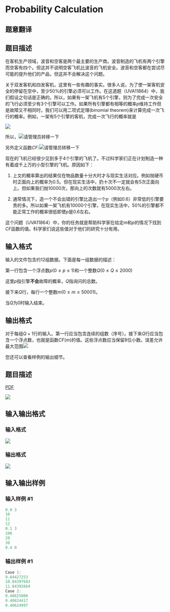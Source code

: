 # Probability Calculation

## 题意翻译

## 题目描述

在客机生产领域，波音和空客是两个最主要的生产商。波音制造的飞机有两个引擎而空客有四个。但这并不说明空客飞机比波音的飞机安全。波音和空客都在尝试尽可能的提升他们的产品，但这并不会解决这个问题。

关于双发客机和四发客机，这里有一些有趣的事实。很多人说，为了使一架客机安全的停留在空中，至少$50$%的引擎必须可以工作。在这道题（UVA11864）中，我们假设之句话是正确的。所以，如果有一架飞机有$5$个引擎，则为了完成一次安全的飞行必须至少有$3$个引擎可以工作。如果所有引擎都有相等的概率$p$维持工作但是故障又不相同时，我们可以用二项式定理(binomial theorem)来计算完成一次飞行的概率。例如，一架有$5$个引擎的客机，完成一次飞行的概率就是

![](https://cdn.luogu.org/upload/pic/64623.png)

所以，![请管理员转移一下](https://gitee.com/OKB-156/okb-design-pics/raw/master/%E6%9D%82%E5%9B%BE/2.PNG)

另外定义函数$CF$:![请管理员转移一下](https://gitee.com/OKB-156/okb-design-pics/raw/master/%E6%9D%82%E5%9B%BE/3.PNG)

现在的飞机已经很少见到多于$4$个引擎的飞机了。不过科学家们正在计划制造一种有着成千上万的小型引擎的飞机。原因如下：

1. 上文的概率算出的结果仅在物品数量十分大时才与现实生活对应。例如抛硬币时正面向上的概率为$0.5$。但在现实生活中，扔十次不一定就会有5次正面向上。但如果我们抛$10000$次，那向上的次数就有$5000$次左右。

2. 通常情况下，造一个不会出错的引擎比造出一个$p$（例如$0.6$）非常低的引擎要贵的多。所以如果一架飞机有$10000$个引擎，在现实生活中，$50$%的引擎都不能正常工作的概率很低即使$p$是$0.6$左右。

这个问题（UVA11864）中，你的任务就是帮助科学家在给定$m$和$p$的情况下找到$CF$函数的值。科学家们说这些值对于他们的研究十分有用。

## 输入格式

输入的文件包含约$12$组数据。下面是每一组数据的描述：

第一行包含一个浮点数$p$($0 \leq p\leq1$)和一个整数$Q$($0 \leq Q \leq 2000$)

这里$p$指引擎**不会**故障的概率，$Q$指询问的总数。

接下来$Q$行，每行一个整数$m$($0 \leq m \leq 50001$)。

当$Q$为$0$时输入结束。

## 输出格式

对于每组$Q+1$行的输入。第一行应当包含连续的组数（序号）。接下来$Q$行应当包含一个浮点数，也就是函数$CF(m)$的值。这些浮点数应当保留8位小数。误差允许最大范围![](https://gitee.com/OKB-156/okb-design-pics/raw/master/%E6%9D%82%E5%9B%BE/4.PNG)

您还可以查看样例的输出细节。

## 题目描述

[problemUrl]: https://uva.onlinejudge.org/index.php?option=com_onlinejudge&Itemid=8&category=226&page=show_problem&problem=2964

[PDF](https://uva.onlinejudge.org/external/118/p11864.pdf)

![](https://cdn.luogu.com.cn/upload/vjudge_pic/UVA11864/f3130a6aa88549ec6c8597b0a3099f6f1b9fd487.png)

## 输入输出格式

### 输入格式

![](https://cdn.luogu.com.cn/upload/vjudge_pic/UVA11864/4fd90df5699d390c29ad334a0679f895b3d197f6.png)

### 输出格式

![](https://cdn.luogu.com.cn/upload/vjudge_pic/UVA11864/7797176f7e2a5b1e773768c021c5b9c6d9351f9a.png)

## 输入输出样例

### 输入样例 #1

```cpp
0.9 3
10
11
12
0.1 3
100
20
30
0.4 0
```


### 输出样例 #1

```cpp
Case 1:
9.84427253
10.84397682
11.84392664
Case 2:
0.40625000
0.40624417
0.40624997
```


